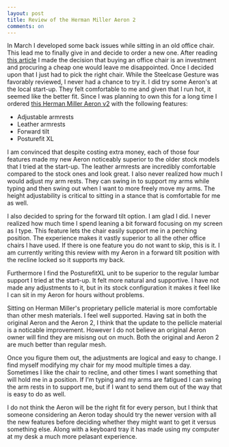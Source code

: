 ```yaml
---
layout: post
title: Review of the Herman Miller Aeron 2
comments: on
---
```

In March I developed some back issues while sitting in an old office chair. This lead me to finally give in and decide to order a new one. After reading [this article](http://thewirecutter.com/reviews/best-office-chair/) I made the decision that buying an office chair is an investment and procuring a cheap one would leave me disappointed. Once I decided upon that I just had to pick the right chair. While the Steelcase Gesture was favorably reviewed, I never had a chance to try it. I did try some Aeron's at the local start-up. They felt comfortable to me and given that I run hot, it seemed like the better fit. Since I was planning to own this for a long time I ordered [this Herman Miller Aeron v2](https://amzn.to/33xcmV1) with the following features:

- Adjustable armrests
- Leather armrests
- Forward tilt
- Posturefit XL

I am convinced that despite costing extra money, each of those four features made my new Aeron noticeably superior to the older stock models that I tried at the start-up. The leather armrests are incredibly comfortable compared to the stock ones and look great. I also never realized how much I would adjust my arm rests. They can swing in to support my arms while typing and then swing out when I want to more freely move my arms. The height adjustability is critical to sitting in a stance that is comfortable for me as well.

I also decided to spring for the forward tilt option. I am glad I did. I never realized how much time I spend leaning a bit forward focusing on my screen as I type. This feature lets the chair easily support me in a perching position. The experience makes it vastly superior to all the other office chairs I have used. If there is one feature you do not want to skip, this is it. I am currently writing this review with my Aeron in a forward tilt position with the recline locked so it supports my back.

Furthermore I find the PosturefitXL unit to be superior to the regular lumbar support I tried at the start-up. It felt more natural and supportive. I have not made any adjustments to it, but in its stock configuration it makes it feel like I can sit in my Aeron for hours without problems.

Sitting on Herman Miller's proprietary pellicle material is more comfortable than other mesh materials. I feel well supported. Having sat in both the original Aeron and the Aeron 2, I think that the update to the pellicle material is a noticable improvement. However I do not believe an original Aeron owner will find they are misisng out on much. Both the original and Aeron 2 are much better than regular mesh.

Once you figure them out, the adjustments are logical and easy to change. I find myself modifying my chair for my mood multiple times a day. Sometimes I like the chair to recline, and other times I want something that will hold me in a position. If I'm typing and my arms are fatigued I can swing the arm rests in to support me, but if I want to send them out of the way that is easy to do as well.

I do not think the Aeron will be the right fit for every person, but I think that someone considering an Aeron today should try the newer version with all the new features before deciding whether they might want to get it versus something else. Along with a keyboard tray it has made using my computer at my desk a much more pelasant experience.
